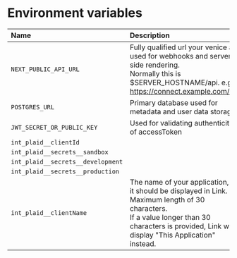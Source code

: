 
# Environment variables

| Name                              | Description                                                                                                                                                                                                          |
| :-------------------------------- | :------------------------------------------------------------------------------------------------------------------------------------------------------------------------------------------------------------------- |
| `NEXT_PUBLIC_API_URL`             | Fully qualified url your venice api used for webhooks and server-side rendering.</br>Normally this is $SERVER_HOSTNAME/api. e.g. https://connect.example.com/api                                                     |
| `POSTGRES_URL`                    | Primary database used for metadata and user data storage                                                                                                                                                             |
| `JWT_SECRET_OR_PUBLIC_KEY`        | Used for validating authenticity of accessToken                                                                                                                                                                      |
| `int_plaid__clientId`             | <Required>                                                                                                                                                                                                           |
| `int_plaid__secrets__sandbox`     | <Required>                                                                                                                                                                                                           |
| `int_plaid__secrets__development` | <Required>                                                                                                                                                                                                           |
| `int_plaid__secrets__production`  | <Required>                                                                                                                                                                                                           |
| `int_plaid__clientName`           | <Required> The name of your application, as it should be displayed in Link.</br>Maximum length of 30 characters.</br>If a value longer than 30 characters is provided, Link will display "This Application" instead. |

